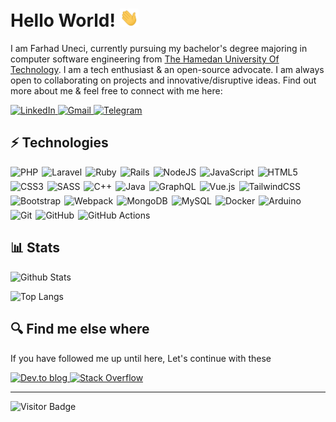 # **Hello World!** <img src="https://raw.githubusercontent.com/farhaduneci/farhaduneci/master/wave.gif" width="30px">

I am Farhad Uneci, currently pursuing my bachelor's degree majoring in computer software engineering from [The Hamedan University Of Technology](https://hut.ac.ir/). I am a tech enthusiast & an open-source advocate. I am always open to collaborating on projects and innovative/disruptive ideas. Find out more about me & feel free to connect with me here:

<div>
  <a href="https://www.linkedin.com/in/farhad-uneci/" target="_blank">
    <img alt="LinkedIn" src="https://img.shields.io/badge/linkedin%20-%230077B5.svg?&style=for-the-badge&logo=linkedin&logoColor=white"/>
  </a>
  
  <a href="mailto:farhaduneci@gmail.com">
    <img alt="Gmail" src="https://img.shields.io/badge/Gmail-D14836?style=for-the-badge&logo=gmail&logoColor=white" />
  </a>

  <a href="http://t.me/farhaduneci" target="_blank">
    <img alt="Telegram" src="https://img.shields.io/badge/Telegram-2CA5E0?style=for-the-badge&logo=telegram&logoColor=white"/>
  </a>
</div>

## ⚡ Technologies

<div style="display: flex; flex-flow: row wrap; gap: 6px;">
  <img alt="PHP" src="https://img.shields.io/badge/php-%23777BB4.svg?&style=for-the-badge&logo=php&logoColor=white"/>
  <img alt="Laravel" src="https://img.shields.io/badge/laravel%20-%23FF2D20.svg?&style=for-the-badge&logo=laravel&logoColor=white"/>
  <img alt="Ruby" src="https://img.shields.io/badge/ruby-%23CC342D.svg?&style=for-the-badge&logo=ruby&logoColor=white"/>
  <img alt="Rails" src="https://img.shields.io/badge/rails%20-%23CC0000.svg?&style=for-the-badge&logo=ruby-on-rails&logoColor=white"/>
  <img alt="NodeJS" src="https://img.shields.io/badge/node.js%20-%2343853D.svg?&style=for-the-badge&logo=node.js&logoColor=white"/>
  <img alt="JavaScript" src="https://img.shields.io/badge/javascript%20-%23323330.svg?&style=for-the-badge&logo=javascript&logoColor=%23F7DF1E"/>
  <img alt="HTML5" src="https://img.shields.io/badge/html5%20-%23E34F26.svg?&style=for-the-badge&logo=html5&logoColor=white"/>
  <img alt="CSS3" src="https://img.shields.io/badge/css3%20-%231572B6.svg?&style=for-the-badge&logo=css3&logoColor=white"/>
  <img alt="SASS" src="https://img.shields.io/badge/SASS%20-hotpink.svg?&style=for-the-badge&logo=SASS&logoColor=white"/>
  <img alt="C++" src="https://img.shields.io/badge/c++%20-%2300599C.svg?&style=for-the-badge&logo=c%2B%2B&ogoColor=white"/>
  <img alt="Java" src="https://img.shields.io/badge/java-%23ED8B00.svg?&style=for-the-badge&logo=java&logoColor=white"/>
  <img alt="GraphQL" src="https://img.shields.io/badge/-GraphQL-E10098?style=for-the-badge&logo=graphql"/>
  <img alt="Vue.js" src="https://img.shields.io/badge/vuejs%20-%2335495e.svg?&style=for-the-badge&logo=vue.js&logoColor=%234FC08D"/>
  <img alt="TailwindCSS" src="https://img.shields.io/badge/tailwindcss%20-%2338B2AC.svg?&style=for-the-badge&logo=tailwind-css&logoColor=white"/>
  <img alt="Bootstrap" src="https://img.shields.io/badge/bootstrap%20-%23563D7C.svg?&style=for-the-badge&logo=bootstrap&logoColor=white"/>
  <img alt="Webpack" src="https://img.shields.io/badge/webpack%20-%238DD6F9.svg?&style=for-the-badge&logo=webpack&logoColor=black"/>
  <img alt="MongoDB" src ="https://img.shields.io/badge/MongoDB-%234ea94b.svg?&style=for-the-badge&logo=mongodb&logoColor=white"/>
  <img alt="MySQL" src="https://img.shields.io/badge/mysql-%2300f.svg?&style=for-the-badge&logo=mysql&logoColor=white"/>
  <img alt="Docker" src="https://img.shields.io/badge/docker%20-%230db7ed.svg?&style=for-the-badge&logo=docker&logoColor=white"/>
  <img alt="Arduino" src="https://img.shields.io/badge/-Arduino-00979D?style=for-the-badge&logo=Arduino&logoColor=white"/>
  
  <img alt="Git" src="https://img.shields.io/badge/git%20-%23F05033.svg?&style=for-the-badge&logo=git&logoColor=white"/>
  <img alt="GitHub" src="https://img.shields.io/badge/github%20-%23121011.svg?&style=for-the-badge&logo=github&logoColor=white"/>
  <img alt="GitHub Actions" src="https://img.shields.io/badge/github%20actions%20-%232671E5.svg?&style=for-the-badge&logo=github%20actions&logoColor=white"/>
</div>

## 📊 Stats

![Github Stats](https://github-readme-stats.vercel.app/api?username=farhaduneci&count_private=true&show_icons=true&include_all_commits=true)

![Top Langs](https://github-readme-stats.vercel.app/api/top-langs/?username=farhaduneci&layout=compact)


## 🔍 Find me else where
If you have followed me up until here, Let's continue with these

<div>
  <a href="https://dev.to/farhaduneci" target="_blank">
    <img alt="Dev.to blog" src="https://img.shields.io/badge/dev.to-0A0A0A?style=for-the-badge&logo=dev.to&logoColor=white" >
  </a>
  <a href="https://stackoverflow.com/users/14855041/farhad-uneci?tab=profile" target="_blank">
    <img alt="Stack Overflow" src="https://img.shields.io/badge/-Stack%20overflow-FE7A16?style=for-the-badge&logo=stack-overflow&logoColor=white"/>
  </a>
</div>

---

![Visitor Badge](https://visitor-badge.laobi.icu/badge?page_id=farhaduneci.farhaduneci)
